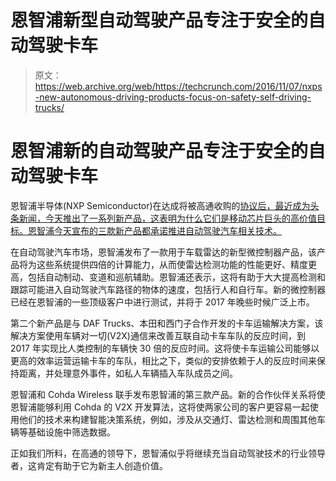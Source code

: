 # 恩智浦新型自动驾驶产品专注于安全的自动驾驶卡车 

> 原文：<https://web.archive.org/web/https://techcrunch.com/2016/11/07/nxps-new-autonomous-driving-products-focus-on-safety-self-driving-trucks/>

# 恩智浦新的自动驾驶产品专注于安全的自动驾驶卡车

恩智浦半导体(NXP Semiconductor)在达成将被高通收购的[协议后，最近成为头条新闻，今天推出了一系列新产品，这表明为什么它们是移动芯片巨头的高价值目标。恩智浦今天宣布的三款新产品都承诺推进自动驾驶汽车相关技术。](https://web.archive.org/web/20221209095332/https://beta.techcrunch.com/2016/10/27/qualcomm-to-acquire-nxp-semiconductor-for-47-billion/)

在自动驾驶汽车市场，恩智浦发布了一款用于车载雷达的新型微控制器产品，该产品将为这些系统提供四倍的计算能力，从而使雷达检测功能的性能更好、精度更高，包括自动制动、变道和巡航辅助。恩智浦还表示，这将有助于大大提高检测和跟踪可能进入自动驾驶汽车路径的物体的速度，包括行人和自行车。新的微控制器已经在恩智浦的一些顶级客户中进行测试，并将于 2017 年晚些时候广泛上市。

第二个新产品是与 DAF Trucks、本田和西门子合作开发的卡车运输解决方案，该解决方案使用车辆对一切(V2X)通信来改善互联自动卡车车队的反应时间，到 2017 年实现比人类控制的车辆快 30 倍的反应时间。这将使卡车运输公司能够以更高的效率运营运输卡车的车队，相比之下，类似的安排依赖于人的反应时间来保持距离，并处理意外事件，如私人车辆插入车队成员之间。

恩智浦和 Cohda Wireless 联手发布恩智浦的第三款产品。新的合作伙伴关系将使恩智浦能够利用 Cohda 的 V2X 开发算法，这将使两家公司的客户更容易一起使用他们的技术来构建智能决策系统，例如，涉及从交通灯、雷达检测和周围其他车辆等基础设施中筛选数据。

正如我们所料，在高通的领导下，恩智浦似乎将继续充当自动驾驶技术的行业领导者，这肯定有助于它为新主人创造价值。